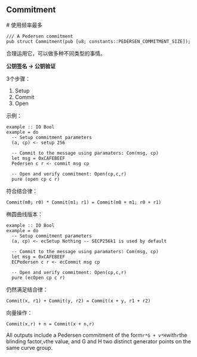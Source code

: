 ## Commitment

\# 使用频率最多

```
/// A Pedersen commitment
pub struct Commitment(pub [u8; constants::PEDERSEN_COMMITMENT_SIZE]);
```

合理运用它，可以做多种不同类型的事情。

**公钥签名 -&gt; 公钥验证**

3个步骤：

1. Setup
2. Commit
3. Open

示例：

```
example :: IO Bool
example = do
  -- Setup commitment parameters
  (a, cp) <- setup 256

  -- Commit to the message using paramaters: Com(msg, cp)
  let msg = 0xCAFEBEEF
  Pedersen c r <- commit msg cp

  -- Open and verify commitment: Open(cp,c,r)
  pure (open cp c r)
```

符合结合律：

```
Commit(m0; r0) * Commit(m1; r1) = Commit(m0 + m1; r0 + r1)
```

椭圆曲线版本：

```
example :: IO Bool
example = do
  -- Setup commitment parameters
  (a, cp) <- ecSetup Nothing -- SECP256k1 is used by default

  -- Commit to the message using paramaters: Com(msg, cp)
  let msg = 0xCAFEBEEF
  ECPedersen c r <- ecCommit msg cp

  -- Open and verify commitment: Open(cp,c,r)
  pure (ecOpen cp c r)
```

仍然满足结合律：

```
Commit(x, r1) + Commit(y, r2) = Commit(x + y, r1 + r2)
```

向量操作：

```
Commit(x,r) + n = Commit(x + n,r)
```

All outputs include a Pedersen commitment of the form`r*G + v*H`with`r`the blinding factor,`v`the value, and G and H two distinct generator points on the same curve group.



